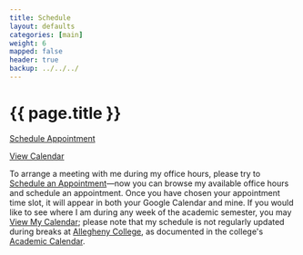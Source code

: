 ```yaml
---
title: Schedule 
layout: defaults
categories: [main]
weight: 6
mapped: false
header: true
backup: ../../../
---
```


# {{ page.title }}
<div class="row">

<div class="col-xs-6 center-xy">
<i class="fa fa-bell-o fa-4x"></i><p></p>
<a class="major" href = "https://www.google.com/calendar/selfsched?sstoken=UU9NbDBvclJCQjlQfGRlZmF1bHR8YTlkNzM1MzFiMTUxNDhhYTc2ZDI2MDhmM2ZiZWJjZGE">Schedule Appointment</a>
</div>

<div class="col-xs-6 center-xy">
<i class="fa fa-calendar-o fa-4x"></i><p></p>
<a class="major" href = "http://www.google.com/calendar/embed?src=gkapfham%40allegheny.edu&ctz=America/New_York">View Calendar</a>
</div>

<div class="col-xs-12 bottom-pad">
</div>

To arrange a meeting with me during my office hours, please try to <a href =
"https://www.google.com/calendar/selfsched?sstoken=UU9NbDBvclJCQjlQfGRlZmF1bHR8YTlkNzM1MzFiMTUxNDhhYTc2ZDI2MDhmM2ZiZWJjZGE">Schedule
an Appointment</a>&mdash;now you can browse my available office hours and schedule an appointment.  Once you have chosen
your appointment time slot, it will appear in both your Google Calendar and mine.  If you would like to see where I am
during any week of the academic semester, you may <a href =
"http://www.google.com/calendar/embed?src=gkapfham%40allegheny.edu&ctz=America/New_York">View My Calendar</a>; please
note that my schedule is not regularly updated during breaks at <a href = "http://www.allegheny.edu">Allegheny
College</a>, as documented in the college's <a href = "http://sites.allegheny.edu/dean/academic-calendar/">Academic Calendar</a>. 

</div>



